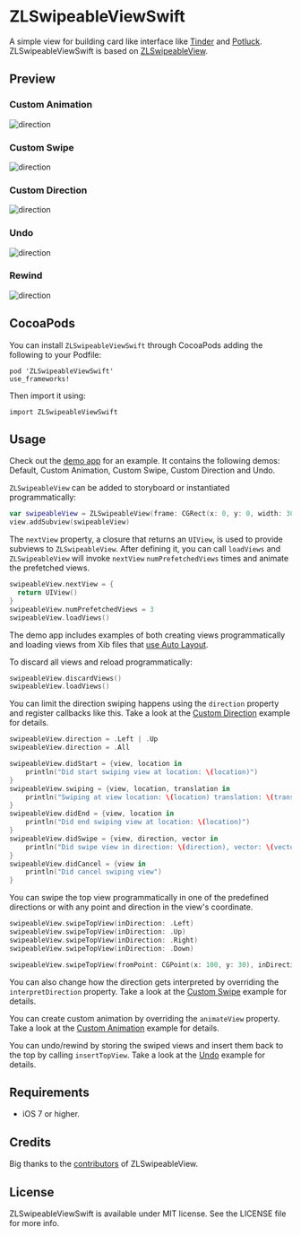 # ZLSwipeableViewSwift
A simple view for building card like interface like [Tinder](http://www.gotinder.com/) and [Potluck](https://www.potluck.it/). ZLSwipeableViewSwift is based on [ZLSwipeableView](https://github.com/zhxnlai/ZLSwipeableView/).

Preview
---
### Custom Animation
![direction](Previews/animation.gif)
### Custom Swipe
![direction](Previews/swipe.gif)
### Custom Direction
![direction](Previews/direction.gif)
### Undo
![direction](Previews/undo.gif)
### Rewind
![direction](Previews/rewind.gif)

CocoaPods
---
You can install `ZLSwipeableViewSwift` through CocoaPods adding the following to your Podfile:

    pod 'ZLSwipeableViewSwift'
    use_frameworks!
Then import it using:

    import ZLSwipeableViewSwift

Usage
---
Check out the [demo app](https://github.com/zhxnlai/ZLSwipeableViewSwift/archive/master.zip) for an example. It contains the following demos: Default, Custom Animation, Custom Swipe, Custom Direction and Undo.

`ZLSwipeableView` can be added to storyboard or instantiated programmatically:
~~~swift
var swipeableView = ZLSwipeableView(frame: CGRect(x: 0, y: 0, width: 300, height: 500)))
view.addSubview(swipeableView)
~~~

The `nextView` property, a closure that returns an `UIView`, is used to provide subviews to `ZLSwipeableView`. After defining it, you can call `loadViews` and `ZLSwipeableView` will invoke `nextView` `numPrefetchedViews` times and animate the prefetched views.
~~~swift
swipeableView.nextView = {
  return UIView()
}
swipeableView.numPrefetchedViews = 3
swipeableView.loadViews()
~~~

The demo app includes examples of both creating views programmatically and loading views from Xib files that [use Auto Layout](https://github.com/zhxnlai/ZLSwipeableView/issues/9).

To discard all views and reload programmatically:
~~~swift
swipeableView.discardViews()
swipeableView.loadViews()
~~~

You can limit the direction swiping happens using the `direction` property and register callbacks like this. Take a look at the [Custom Direction](#custom-direction) example for details.
~~~swift
swipeableView.direction = .Left | .Up
swipeableView.direction = .All

swipeableView.didStart = {view, location in
    println("Did start swiping view at location: \(location)")
}
swipeableView.swiping = {view, location, translation in
    println("Swiping at view location: \(location) translation: \(translation)")
}
swipeableView.didEnd = {view, location in
    println("Did end swiping view at location: \(location)")
}
swipeableView.didSwipe = {view, direction, vector in
    println("Did swipe view in direction: \(direction), vector: \(vector)")
}
swipeableView.didCancel = {view in
    println("Did cancel swiping view")
}
~~~

You can swipe the top view programmatically in one of the predefined directions or with any point and direction in the view's coordinate.
~~~swift
swipeableView.swipeTopView(inDirection: .Left)
swipeableView.swipeTopView(inDirection: .Up)
swipeableView.swipeTopView(inDirection: .Right)
swipeableView.swipeTopView(inDirection: .Down)

swipeableView.swipeTopView(fromPoint: CGPoint(x: 100, y: 30), inDirection: CGVector(dx: 100, dy: -800))
~~~
You can also change how the direction gets interpreted by overriding the `interpretDirection` property. Take a look at the [Custom Swipe](#custom-swipe) example for details.

You can create custom animation by overriding the `animateView` property. Take a look at the [Custom Animation](#custom-animation) example for details.

You can undo/rewind by storing the swiped views and insert them back to the top by calling `insertTopView`. Take a look at the [Undo](#undo) example for details.

Requirements
---
- iOS 7 or higher.

Credits
---
Big thanks to the [contributors](https://github.com/zhxnlai/ZLSwipeableView/graphs/contributors) of ZLSwipeableView.

License
---
ZLSwipeableViewSwift is available under MIT license. See the LICENSE file for more info.
